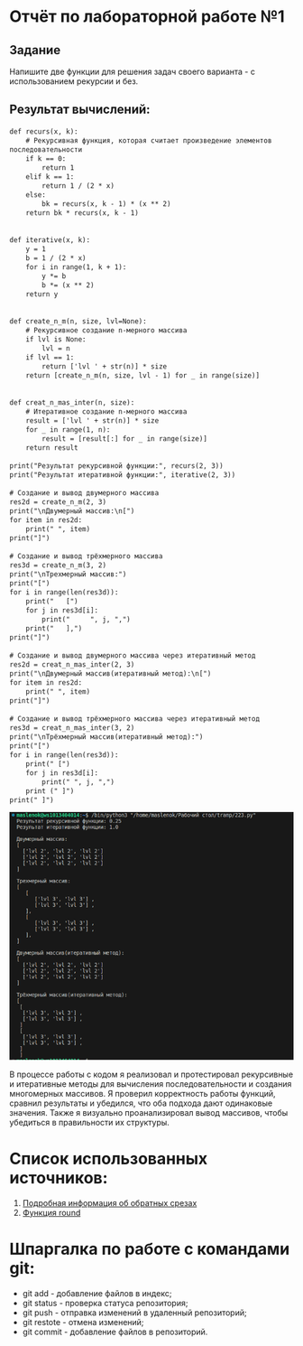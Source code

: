 # Отчёт по лабораторной работе №1

## Задание
Напишите две функции для решения задач своего варианта - с использованием рекурсии и без.
## Результат вычислений: 
```
def recurs(x, k):
    # Рекурсивная функция, которая считает произведение элементов последовательности
    if k == 0:
        return 1
    elif k == 1:
        return 1 / (2 * x) 
    else:
        bk = recurs(x, k - 1) * (x ** 2) 
    return bk * recurs(x, k - 1)


def iterative(x, k):
    y = 1  
    b = 1 / (2 * x)  
    for i in range(1, k + 1):
        y *= b  
        b *= (x ** 2)  
    return y


def create_n_m(n, size, lvl=None):
    # Рекурсивное создание n-мерного массива
    if lvl is None:
        lvl = n 
    if lvl == 1:
        return ['lvl ' + str(n)] * size 
    return [create_n_m(n, size, lvl - 1) for _ in range(size)]


def creat_n_mas_inter(n, size):
    # Итеративное создание n-мерного массива
    result = ['lvl ' + str(n)] * size
    for _ in range(1, n):
        result = [result[:] for _ in range(size)]
    return result

print("Результат рекурсивной функции:", recurs(2, 3))     
print("Результат итеративной функции:", iterative(2, 3))       

# Создание и вывод двумерного массива
res2d = create_n_m(2, 3)
print("\nДвумерный массив:\n[")
for item in res2d:
    print(" ", item)
print("]")

# Создание и вывод трёхмерного массива
res3d = create_n_m(3, 2)
print("\nТрехмерный массив:")
print("[")
for i in range(len(res3d)):
    print("   [")
    for j in res3d[i]:
        print("     ", j, ",") 
    print("   ],")
print("]")

# Создание и вывод двумерного массива через итеративный метод
res2d = creat_n_mas_inter(2, 3)
print("\nДвумерный массив(итеративный метод):\n[")
for item in res2d:
    print(" ", item) 
print("]")

# Создание и вывод трёхмерного массива через итеративный метод 
res3d = creat_n_mas_inter(3, 2)
print("\nТрёхмерный массив(итеративный метод):")
print("[")
for i in range(len(res3d)):
    print(" [")
    for j in res3d[i]:
        print(" ", j, ",")
    print (" ]")
print(" ]")
```
![](https://github.com/manabreako/python/blob/main/tramp/Screenshot_20250327_112237.png)

В процессе работы с кодом я реализовал и протестировал рекурсивные и итеративные методы для вычисления последовательности и создания многомерных массивов. Я проверил корректность работы функций, сравнил результаты и убедился, что оба подхода дают одинаковые значения. Также я визуально проанализировал вывод массивов, чтобы убедиться в правильности их структуры.


# Список использованных источников: 
1) [Подробная информация об обратных срезах](https://clck.ru/MfEMS)
2) [Функция round](https://docs.python.org/3/search.html?q=round)

# Шпаргалка по работе с командами git:
* git add - добавление файлов в индекс;
* git status - проверка статуса репозитория;
* git push - отправка изменений в удаленный репозиторий;
* git restote - отмена изменений;
* git commit - добавление файлов в репозиторий.
